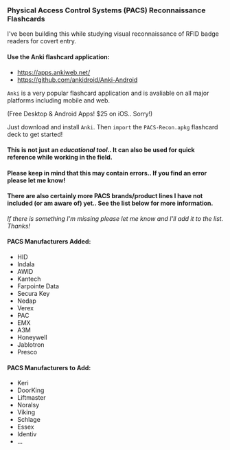 ### Physical Access Control Systems (PACS) Reconnaissance Flashcards

I've been building this while studying visual reconnaissance of RFID badge readers for covert entry.

#### Use the Anki flashcard application:
- https://apps.ankiweb.net/
- https://github.com/ankidroid/Anki-Android

`Anki` is a very popular flashcard application and is avaliable on all major platforms including mobile and web.

(Free Desktop & Android Apps! $25 on iOS.. Sorry!)

Just download and install `Anki`. Then `import` the `PACS-Recon.apkg` flashcard deck to get started!

#### This is not just an _educational tool_.. It can also be used for quick reference while working in the field.

#### Please keep in mind that this may contain errors.. If you find an error please let me know!
#### There are also certainly more PACS brands/product lines I have not included (or am aware of) yet.. See the list below for more information.

_If there is something I'm missing please let me know and I'll add it to the list. Thanks!_

#### PACS Manufacturers Added:

- HID
- Indala
- AWID
- Kantech
- Farpointe Data
- Secura Key
- Nedap
- Verex
- PAC
- EMX
- A3M
- Honeywell
- Jablotron
- Presco

#### PACS Manufacturers to Add:

- Keri
- DoorKing
- Liftmaster
- Noralsy
- Viking
- Schlage
- Essex
- Identiv
- ...

